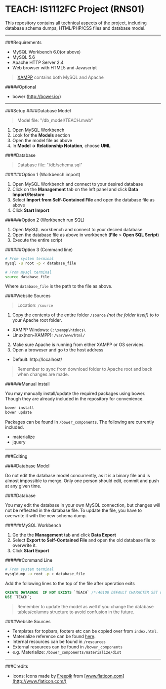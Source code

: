 # TEACH: IS1112FC Project (RNS01)

This repository contains all technical aspects of the project, including database schema dumps, HTML/PHP/CSS files and database model.

---

###Requirements

 - MySQL Workbench 6.0(or above)
 - MySQL 5.6
 - Apache HTTP Server 2.4
 - Web browser with HTML5 and Javascript

> [XAMPP](https://www.apachefriends.org/) contains both MySQL and Apache

#####Optional

 - bower  (http://bower.io/)

---

###Setup
####Database Model

> Model file: "/db_model/TEACH.mwb"

1. Open MySQL Workbench
2. Look for the __Models__ section
3. Open the model file as above
4. In __Model -> Relationship Notation__, choose __UML__

####Database

> Database file: "/db/schema.sql"

######Option 1 (Workbench import)

1. Open MySQL Workbench and connect to your desired database
2. Click on the __Management__ tab on the left panel and click __Data Import/Restore__
3. Select __Import from Self-Contained File__ and open the database file as above
4. Click __Start Import__

######Option 2 (Workbench run SQL)

1. Open MySQL workbench and connect to your desired database
2. Open the database file as above in workbench (__File__ > __Open SQL Script__)
3. Execute the entire script

######Option 3 (Command line)

```bash
# From system terminal 
mysql -u root -p < database_file

# From mysql terminal
source database_file
```

Where `database_file` is the path to the file as above.

####Website Sources

> Location: `/source`

1. Copy the contents of the entire folder `/source` _(not the folder itself)_ to to your Apache root folder. 
 - XAMPP Windows: `C:\xampp\htdocs\`
 - Linux(non-XAMPP): `/var/www/html/`
2. Make sure Apache is running from either XAMPP or OS services.
3. Open a broweser and go to the host address
 - Default: http://localhost/
 
> Remember to sync from download folder to Apache root and back when changes are made.

######Manual install

You may manually install/update the required packages using bower. Though they are already included in the repository for convenience. 

```bash
bower install
bower update
```

Packages can be found in `/bower_components`. The following are currently included.

 - materialize
 - jquery 

---

###Editing

####Database Model

Do not edit the database model concurrently, as it is a binary file and is almost impossible to merge. Only one person should edit, commit and push at any given time.

####Database

You may edit the database in your own MySQL connection, but changes will not be reflected in the database file. To update the file, you have to overwrite it with the new schema dump.

######MySQL Workbench

1. Go the the __Management__ tab and click __Data Export__
2. Select __Export to Self-Contained File__ and open the old database file to overwrite it.
3. Click __Start Export__

######Command Line

```bash
# From system terminal
mysqldump -u root -p > database_file
```

Add the following lines to the top of the file after operation exits

```sql
CREATE DATABASE  IF NOT EXISTS `TEACH` /*!40100 DEFAULT CHARACTER SET utf8 */;
USE `TEACH`;
```

> Remember to update the model as well if you change the database tables/columns structure to avoid confusion in the future.

####Website Sources

 - Templates for topbars, footers etc can be copied over from `index.html`.
 - Materialize reference can be found [here](http://materializecss.com/).
 - Internal resources can be found in `/resources`
 - External resources can be found in `/bower_components`
  - e.g. Materialize: `/bower_components/materialize/dist`

---

###Credits

 - Icons: Icons made by [Freepik](http://www.freepik.com/) from [www.flaticon.com](http://www.flaticon.com/) 
